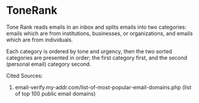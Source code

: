 # ToneRank

Tone Rank reads emails in an inbox and splits emails into two categories: emails which are from institutions, businesses, or organizations, and emails which are from individuals. 

Each category is ordered by tone and urgency, then the two sorted categories are presented in order; the first category first, and the second (personal email) category second.

Cited Sources:
1. email-verify.my-addr.com/list-of-most-popular-email-domains.php (list of top 100 public email domains)
